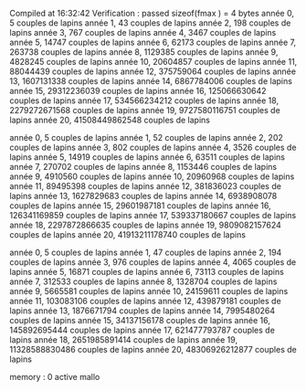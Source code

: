 Compiled at 16:32:42 
Verification : passed
sizeof(fmax  ) = 4 bytes
année  0, 5                                couples de lapins
année  1, 43                               couples de lapins
année  2, 198                              couples de lapins
année  3, 767                              couples de lapins
année  4, 3467                             couples de lapins
année  5, 14747                            couples de lapins
année  6, 62173                            couples de lapins
année  7, 263738                           couples de lapins
année  8, 1129385                          couples de lapins
année  9, 4828245                          couples de lapins
année 10, 20604857                         couples de lapins
année 11, 88044439                         couples de lapins
année 12, 375759064                        couples de lapins
année 13, 1607131338                       couples de lapins
année 14, 6867784006                       couples de lapins
année 15, 29312236039                      couples de lapins
année 16, 125066630642                     couples de lapins
année 17, 534566234212                     couples de lapins
année 18, 2279272671568                    couples de lapins
année 19, 9727580116751                    couples de lapins
année 20, 41508449862548                   couples de lapins

année  0, 5                                couples de lapins
année  1, 52                               couples de lapins
année  2, 202                              couples de lapins
année  3, 802                              couples de lapins
année  4, 3526                             couples de lapins
année  5, 14919                            couples de lapins
année  6, 63511                            couples de lapins
année  7, 270702                           couples de lapins
année  8, 1153446                          couples de lapins
année  9, 4910560                          couples de lapins
année 10, 20960968                         couples de lapins
année 11, 89495398                         couples de lapins
année 12, 381836023                        couples de lapins
année 13, 1627829683                       couples de lapins
année 14, 6938908078                       couples de lapins
année 15, 29601987181                      couples de lapins
année 16, 126341169859                     couples de lapins
année 17, 539337180667                     couples de lapins
année 18, 2297872866635                    couples de lapins
année 19, 9809082157624                    couples de lapins
année 20, 41913211178740                   couples de lapins

année  0, 5                                couples de lapins
année  1, 47                               couples de lapins
année  2, 194                              couples de lapins
année  3, 976                              couples de lapins
année  4, 4065                             couples de lapins
année  5, 16871                            couples de lapins
année  6, 73113                            couples de lapins
année  7, 312533                           couples de lapins
année  8, 1328704                          couples de lapins
année  9, 5665581                          couples de lapins
année 10, 24159611                         couples de lapins
année 11, 103083106                        couples de lapins
année 12, 439879181                        couples de lapins
année 13, 1876671794                       couples de lapins
année 14, 7995480264                       couples de lapins
année 15, 34137156178                      couples de lapins
année 16, 145892695444                     couples de lapins
année 17, 621477793787                     couples de lapins
année 18, 2651985891414                    couples de lapins
année 19, 11328588830486                   couples de lapins
année 20, 48306926212877                   couples de lapins

memory : 0 active mallo